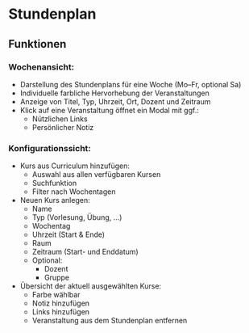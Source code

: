 # Stundenplan
## Funktionen
### Wochenansicht:
* Darstellung des Stundenplans für eine Woche (Mo–Fr, optional Sa)
* Individuelle farbliche Hervorhebung der Veranstaltungen
* Anzeige von Titel, Typ, Uhrzeit, Ort, Dozent und Zeitraum
* Klick auf eine Veranstaltung öffnet ein Modal mit ggf.:
    * Nützlichen Links
    * Persönlicher Notiz
### Konfigurationssicht:
* Kurs aus Curriculum hinzufügen:
    * Auswahl aus allen verfügbaren Kursen
    * Suchfunktion
    * Filter nach Wochentagen
* Neuen Kurs anlegen:
    * Name
    * Typ (Vorlesung, Übung, …)
    * Wochentag
    * Uhrzeit (Start & Ende)
    * Raum
    * Zeitraum (Start- und Enddatum)
    * Optional:
        * Dozent
        * Gruppe
* Übersicht der aktuell ausgewählten Kurse:
    * Farbe wählbar
    * Notiz hinzufügen
    * Links hinzufügen
    * Veranstaltung aus dem Stundenplan entfernen
